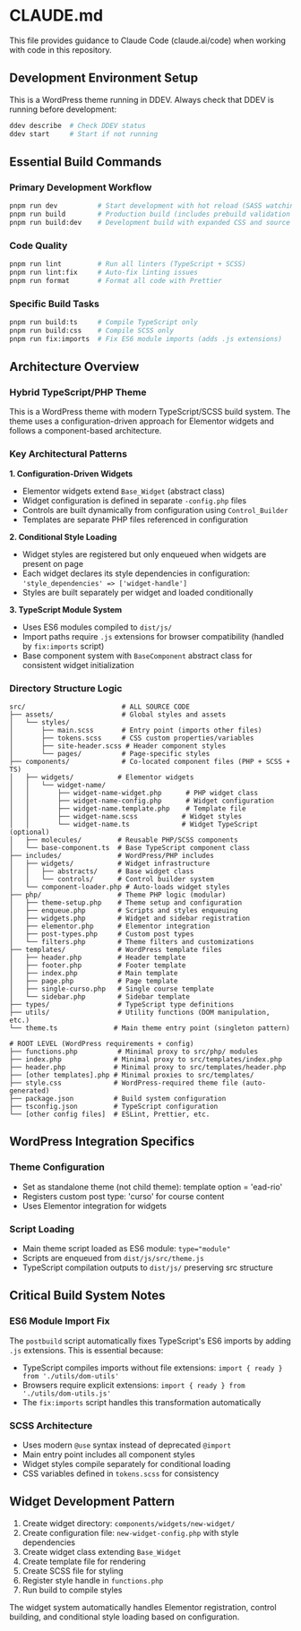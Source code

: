 # CLAUDE.md

This file provides guidance to Claude Code (claude.ai/code) when working with code in this repository.

## Development Environment Setup

This is a WordPress theme running in DDEV. Always check that DDEV is running before development:
```bash
ddev describe  # Check DDEV status
ddev start     # Start if not running
```

## Essential Build Commands

### Primary Development Workflow
```bash
pnpm run dev          # Start development with hot reload (SASS watching + browser-sync)
pnpm run build        # Production build (includes prebuild validation and postbuild fixes)
pnpm run build:dev    # Development build with expanded CSS and source maps
```

### Code Quality
```bash
pnpm run lint         # Run all linters (TypeScript + SCSS)
pnpm run lint:fix     # Auto-fix linting issues
pnpm run format       # Format all code with Prettier
```

### Specific Build Tasks
```bash
pnpm run build:ts     # Compile TypeScript only
pnpm run build:css    # Compile SCSS only
pnpm run fix:imports  # Fix ES6 module imports (adds .js extensions)
```

## Architecture Overview

### Hybrid TypeScript/PHP Theme
This is a WordPress theme with modern TypeScript/SCSS build system. The theme uses a configuration-driven approach for Elementor widgets and follows a component-based architecture.

### Key Architectural Patterns

**1. Configuration-Driven Widgets**
- Elementor widgets extend `Base_Widget` (abstract class)
- Widget configuration is defined in separate `-config.php` files
- Controls are built dynamically from configuration using `Control_Builder`
- Templates are separate PHP files referenced in configuration

**2. Conditional Style Loading**
- Widget styles are registered but only enqueued when widgets are present on page
- Each widget declares its style dependencies in configuration: `'style_dependencies' => ['widget-handle']`
- Styles are built separately per widget and loaded conditionally

**3. TypeScript Module System**
- Uses ES6 modules compiled to `dist/js/`
- Import paths require `.js` extensions for browser compatibility (handled by `fix:imports` script)
- Base component system with `BaseComponent` abstract class for consistent widget initialization

### Directory Structure Logic

```
src/                        # ALL SOURCE CODE
├── assets/                 # Global styles and assets
│   └── styles/
│       ├── main.scss       # Entry point (imports other files)
│       ├── tokens.scss     # CSS custom properties/variables
│       ├── site-header.scss # Header component styles
│       └── pages/          # Page-specific styles
├── components/             # Co-located component files (PHP + SCSS + TS)
│   ├── widgets/           # Elementor widgets
│   │   └── widget-name/
│   │       ├── widget-name-widget.php      # PHP widget class
│   │       ├── widget-name-config.php      # Widget configuration
│   │       ├── widget-name.template.php    # Template file
│   │       ├── widget-name.scss           # Widget styles
│   │       └── widget-name.ts             # Widget TypeScript (optional)
│   ├── molecules/         # Reusable PHP/SCSS components
│   └── base-component.ts  # Base TypeScript component class
├── includes/              # WordPress/PHP includes
│   ├── widgets/           # Widget infrastructure
│   │   ├── abstracts/     # Base widget class
│   │   └── controls/      # Control builder system
│   └── component-loader.php # Auto-loads widget styles
├── php/                   # Theme PHP logic (modular)
│   ├── theme-setup.php    # Theme setup and configuration
│   ├── enqueue.php        # Scripts and styles enqueuing
│   ├── widgets.php        # Widget and sidebar registration
│   ├── elementor.php      # Elementor integration
│   ├── post-types.php     # Custom post types
│   └── filters.php        # Theme filters and customizations
├── templates/             # WordPress template files
│   ├── header.php         # Header template
│   ├── footer.php         # Footer template
│   ├── index.php          # Main template
│   ├── page.php           # Page template
│   ├── single-curso.php   # Single course template
│   └── sidebar.php        # Sidebar template
├── types/                 # TypeScript type definitions
├── utils/                 # Utility functions (DOM manipulation, etc.)
└── theme.ts              # Main theme entry point (singleton pattern)

# ROOT LEVEL (WordPress requirements + config)
├── functions.php          # Minimal proxy to src/php/ modules
├── index.php             # Minimal proxy to src/templates/index.php
├── header.php            # Minimal proxy to src/templates/header.php
├── [other templates].php # Minimal proxies to src/templates/
├── style.css             # WordPress-required theme file (auto-generated)
├── package.json          # Build system configuration
├── tsconfig.json         # TypeScript configuration
└── [other config files]  # ESLint, Prettier, etc.
```

## WordPress Integration Specifics

### Theme Configuration
- Set as standalone theme (not child theme): template option = 'ead-rio'
- Registers custom post type: 'curso' for course content
- Uses Elementor integration for widgets

### Script Loading
- Main theme script loaded as ES6 module: `type="module"`
- Scripts are enqueued from `dist/js/src/theme.js`
- TypeScript compilation outputs to `dist/js/` preserving src structure

## Critical Build System Notes

### ES6 Module Import Fix
The `postbuild` script automatically fixes TypeScript's ES6 imports by adding `.js` extensions. This is essential because:
- TypeScript compiles imports without file extensions: `import { ready } from './utils/dom-utils'`
- Browsers require explicit extensions: `import { ready } from './utils/dom-utils.js'`
- The `fix:imports` script handles this transformation automatically

### SCSS Architecture
- Uses modern `@use` syntax instead of deprecated `@import`
- Main entry point includes all component styles
- Widget styles compile separately for conditional loading
- CSS variables defined in `tokens.scss` for consistency

## Widget Development Pattern

1. Create widget directory: `components/widgets/new-widget/`
2. Create configuration file: `new-widget-config.php` with style dependencies
3. Create widget class extending `Base_Widget`
4. Create template file for rendering
5. Create SCSS file for styling
6. Register style handle in `functions.php`
7. Run build to compile styles

The widget system automatically handles Elementor registration, control building, and conditional style loading based on configuration.